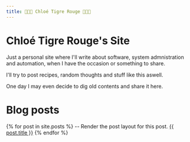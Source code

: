 ```yaml
---
title: 🐯🐯🐯 Chloé Tigre Rouge 🐯🐯🐯
---
```

# Chloé Tigre Rouge's Site
Just a personal site where I'll write about software, system admnistration and automation, when I have the occasion or something to share.

I'll try to post recipes, random thoughts and stuff like this aswell.

One day I may even decide to dig old contents and share it here.

# Blog posts

{% for post in site.posts %}
-- Render the post layout for this post.
<a href="{{ post.url }}">{{ post.title }}</a>
{% endfor %}
